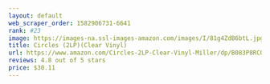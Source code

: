 ```yaml
---
layout: default 
﻿web_scraper_order: 1582906731-6641
rank: #23
image: https://images-na.ssl-images-amazon.com/images/I/81g4ZdB6btL.jpg
title: Circles (2LP)(Clear Vinyl)
url: https://www.amazon.com/Circles-2LP-Clear-Vinyl-Miller/dp/B083P8RCQX/ref=zg_mw_music_23?_encoding=UTF8&psc=1&refRID=W62ZJ4MEWNEZHB0GJJHX
reviews: 4.8 out of 5 stars
price: $30.11 
---
```

